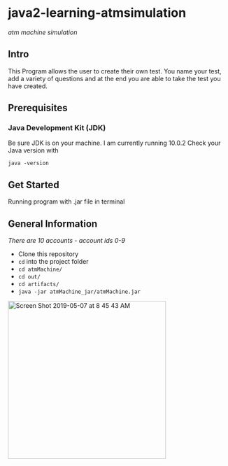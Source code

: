 # java2-learning-atmsimulation

*atm machine simulation*

## Intro
This Program allows the user to create their own test. 
You name your test, add a variety of questions and at the end
you are able to take the test you have created.

## Prerequisites

### Java Development Kit (JDK)
Be sure JDK is on your machine. I am currently running 10.0.2
Check your Java version with
```
java -version
```

## Get Started
Running program with .jar file in terminal

## General Information
*There are 10 accounts - account ids 0-9*

* Clone this repository
* `cd` into the project folder
* `cd atmMachine/`
* `cd out/`
* `cd artifacts/`
* `java -jar atmMachine_jar/atmMachine.jar`

<img width="361" alt="Screen Shot 2019-05-07 at 8 45 43 AM" src="https://user-images.githubusercontent.com/23105078/57304207-87fd9080-70a4-11e9-8a8f-92cfa577eed5.png">
